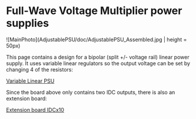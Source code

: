 # Full-Wave Voltage Multiplier power supplies

![MainPhoto](AdjustablePSU/doc/AdjustablePSU_Assembled.jpg | height = 50px)

This page contains a design for a bipolar (split +/- voltage rail) linear power supply. It uses variable linear regulators so the output voltage can be set by changing 4 of the resistors:

[Variable Linear PSU](Var2IDC.md)

Since the board above only contains two IDC outputs, there is also an extension board:

[Extension board IDCx10](Ext10IDC.md)
